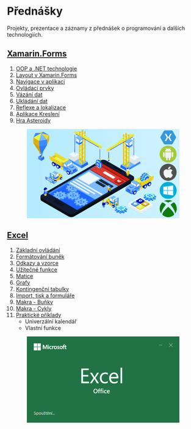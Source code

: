 # Přednášky
Projekty, prezentace a záznamy z přednášek o programování a dalších technologiích.

## [Xamarin.Forms](https://github.com/PetrVobornik/prednasky/tree/master/Xamarin.Forms)
1. [OOP a .NET technologie](https://github.com/PetrVobornik/prednasky/tree/master/Xamarin.Forms/01-OOP-a-NET)
1. [Layout v Xamarin.Forms](https://github.com/PetrVobornik/prednasky/tree/master/Xamarin.Forms/02-Layout)
1. [Navigace v aplikaci](https://github.com/PetrVobornik/prednasky/tree/master/Xamarin.Forms/03-Navigace)
1. [Ovládací prvky](https://github.com/PetrVobornik/prednasky/tree/master/Xamarin.Forms/04-OvladaciPrvky)
1. [Vázání dat](https://github.com/PetrVobornik/prednasky/tree/master/Xamarin.Forms/05-VazaniDat)
1. [Ukládání dat](https://github.com/PetrVobornik/prednasky/tree/master/Xamarin.Forms/06-UkladaniDat)
1. [Reflexe a lokalizace](https://github.com/PetrVobornik/prednasky/tree/master/Xamarin.Forms/07-Reflexe)
1. [Aplikace Kreslení](https://github.com/PetrVobornik/prednasky/tree/master/Xamarin.Forms/08-Kresleni)
1. [Hra Asteroidy](https://github.com/PetrVobornik/prednasky/tree/master/Xamarin.Forms/09-Hra)

<p align="center">
<img src="https://github.com/PetrVobornik/prednasky/raw/master/Xamarin.Forms/theme.png" width="400" alt="Cross-platform develpoment" />
</p>


## [Excel](https://github.com/PetrVobornik/prednasky/tree/master/Excel)
1. [Základní ovládání](https://github.com/PetrVobornik/prednasky/tree/master/Excel/01-ZakladniOvladani)
1. [Formátování buněk](https://github.com/PetrVobornik/prednasky/tree/master/Excel/02-FormatovaniBunek)
1. [Odkazy a vzorce](https://github.com/PetrVobornik/prednasky/tree/master/Excel/03-OdkazyVzorce)
1. [Užitečné funkce](https://github.com/PetrVobornik/prednasky/tree/master/Excel/04-UzitecneFunkce)
1. [Matice](https://github.com/PetrVobornik/prednasky/tree/master/Excel/05-Matice)
1. [Grafy](https://github.com/PetrVobornik/prednasky/tree/master/Excel/06-Grafy)
1. [Kontingenční tabulky](https://github.com/PetrVobornik/prednasky/tree/master/Excel/07-KontingencniTabulky)
1. [Import, tisk a formuláře](https://github.com/PetrVobornik/prednasky/tree/master/Excel/08-ImportTiskaFormulare)
1. [Makra - Buňky](https://github.com/PetrVobornik/prednasky/tree/master/Excel/09-MakraBunky)
1. [Makra - Cykly](https://github.com/PetrVobornik/prednasky/tree/master/Excel/10-MakraCykly)
1. [Praktické příklady](https://github.com/PetrVobornik/prednasky/tree/master/Excel/11-PraktickePriklady)
    * Univerzální kalendář
    * Vlastní funkce

<p align="center">
<img src="https://github.com/PetrVobornik/prednasky/raw/master/Excel/theme.png" alt="Excel" width="400" />
</p>
